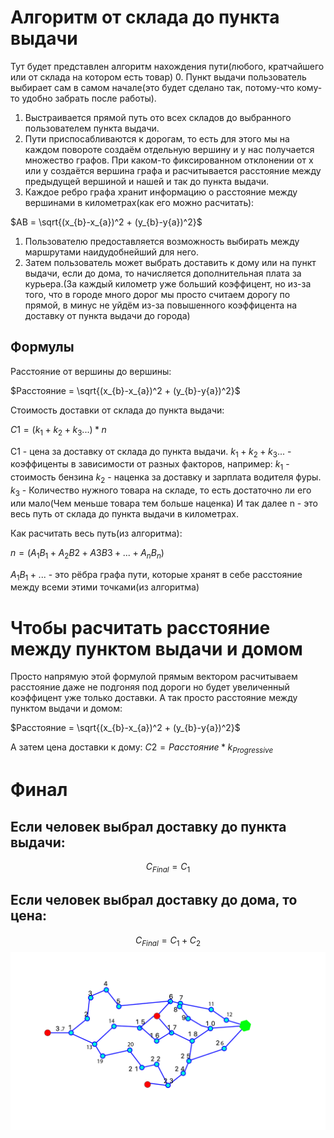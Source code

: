 # Алгоритм от склада до пункта выдачи
Тут будет представлен алгоритм нахождения пути(любого, кратчайшего или от склада на котором есть товар)
0. Пункт выдачи пользователь выбирает сам в самом начале(это будет сделано так, потому-что кому-то удобно забрать после работы).
1. Выстраивается прямой путь ото всех складов до выбранного пользователем пункта выдачи.
2. Пути приспосабливаются к дорогам, то есть для этого мы на каждом повороте создаём отдельную вершину и у нас получается множество графов.
При каком-то фиксированном отклонении от x или y создаётся вершина графа и расчитывается расстояние между предыдущей вершиной и нашей и так до пункта выдачи.
3. Каждое ребро графа хранит информацию о расстояние между вершинами в километрах(как его можно расчитать):

$AB = \sqrt{(x_{b}-x_{a})^2 + (y_{b}-y{a})^2}$
1. Пользователю предоставляется возможность выбирать между маршрутами наидудобнейший для него.
2. Затем пользователь может выбрать доставить к дому или на пункт выдачи, если до дома, то начисляется дополнительная плата за курьера.(За каждый километр уже больший коэффицент, но из-за того, что в городе много дорог мы просто считаем дорогу по прямой, в минус не уйдём из-за повышенного коэффицента на доставку от пункта выдачи до города)
## Формулы
Расстояние от вершины до вершины:

$Расстояние = \sqrt{(x_{b}-x_{a})^2 + (y_{b}-y{a})^2}$

Стоимость доставки от склада до пункта выдачи:

$C1 = (k_1+k_2+k_3...)*n$

C1 - цена за доставку от склада до пункта выдачи.
$k_1+k_2+k_3...$ - коэффиценты в зависимости от разных факторов, например:
$k_1$ - стоимость бензина
$k_2$ - наценка за доставку и зарплата водителя фуры.
$k_3$ - Количество нужного товара на складе, то есть достаточно ли его или мало(Чем меньше товара тем больше наценка)
И так далее
n - это весь путь от склада до пункта выдачи в километрах.

Как расчитать весь путь(из алгоритма):

$n = (A_1B_1+A_2B2+A3B3+...+A_nB_n)$

$A_1B_1+...$ - это рёбра графа пути, которые хранят в себе расстояние между всеми этими точками(из алгоритма)

# Чтобы расчитать расстояние между пунктом выдачи и домом
Просто напрямую этой формулой прямым вектором расчитываем расстояние даже не подгоняя под дороги но будет увеличенный коэффицент уже только доставки.
А так просто расстояние между пунктом выдачи и домом:

$Расстояние = \sqrt{(x_{b}-x_{a})^2 + (y_{b}-y{a})^2}$

А затем цена доставки к дому:
$C2 = Расстояние * k_{Progressive}$
# Финал
## Если человек выбрал доставку до пункта выдачи:
$$
C_{Final} = C_1
$$
## Если человек выбрал доставку до дома, то цена:
$$
C_{Final} = C_1+C_2
$$
![GraphAlgorithm](Images/Artboard%201.png)
